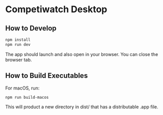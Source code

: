 # Competiwatch Desktop

## How to Develop

```bash
npm install
npm run dev
```

The app should launch and also open in your browser. You can close the
browser tab.

## How to Build Executables

For macOS, run:

```bash
npm run build-macos
```

This will product a new directory in dist/ that has a distributable .app file.
